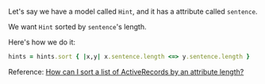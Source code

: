 Let's say we have a model called `Hint`, and it has a attribute called `sentence`.

We want `Hint` sorted by `sentence`'s length.

Here's how we do it:

```ruby
hints = hints.sort { |x,y| x.sentence.length <=> y.sentence.length }
```

Reference: [How can I sort a list of ActiveRecords by an attribute length?](http://stackoverflow.com/questions/14185823/how-can-i-sort-a-list-of-activerecords-by-an-attribute-length)
